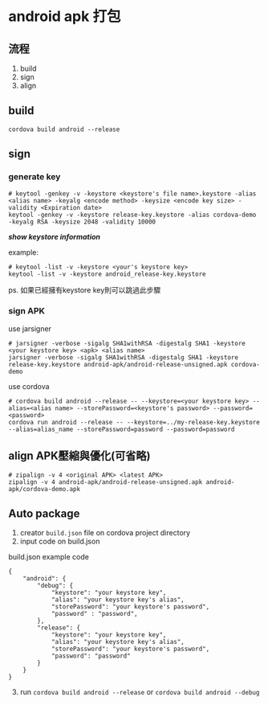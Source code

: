 # android apk 打包

## 流程

1. build
2. sign
3. align

## build

    cordova build android --release

## sign

### generate key

    # keytool -genkey -v -keystore <keystore's file name>.keystore -alias <alias name> -keyalg <encode method> -keysize <encode key size> -validity <Expiration date>
    keytool -genkey -v -keystore release-key.keystore -alias cordova-demo -keyalg RSA -keysize 2048 -validity 10000

<i> <b>show keystore information</b></i>

example:

    # keytool -list -v -keystore <your's keystore key>
    keytool -list -v -keystore android_release-key.keystore

ps. 如果已經擁有keystore key則可以跳過此步驟

### sign APK

use jarsigner

    # jarsigner -verbose -sigalg SHA1withRSA -digestalg SHA1 -keystore <your keystore key> <apk> <alias name>
    jarsigner -verbose -sigalg SHA1withRSA -digestalg SHA1 -keystore release-key.keystore android-apk/android-release-unsigned.apk cordova-demo

use cordova

    # cordova build android --release -- --keystore=<your keystore key> --alias=<alias name> --storePassword=<keystore's password> --password=<password>
    cordova run android --release -- --keystore=../my-release-key.keystore --alias=alias_name --storePassword=password --password=password

## align APK壓縮與優化(可省略)

    # zipalign -v 4 <original APK> <latest APK>
    zipalign -v 4 android-apk/android-release-unsigned.apk android-apk/cordova-demo.apk

## Auto package

1. creator `build.json` file on cordova project directory
2. input code on build.json

build.json example code

    {
        "android": {
            "debug": {
                "keystore": "your keystore key",
                "alias": "your keystore key's alias",
                "storePassword": "your keystore's password",
                "password" : "password",
            },
            "release": {
                "keystore": "your keystore key",
                "alias": "your keystore key's alias",
                "storePassword": "your keystore's password",
                "password": "password"
            }
        }
    }

3. run `cordova build android --release` or `cordova build android --debug`
